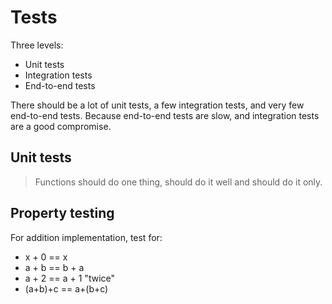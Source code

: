 # Tests

Three levels:

- Unit tests
- Integration tests
- End-to-end tests

There should be a lot of unit tests, a few integration tests, and very few end-to-end tests.
Because end-to-end tests are slow, and integration tests are a good compromise.

## Unit tests

> Functions should do one thing, should do it well and should do it only.

## Property testing

For addition implementation, test for:

- x + 0 == x
- a + b == b + a
- a + 2 == a + 1 "twice"
- (a+b)+c == a+(b+c)
